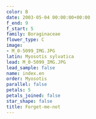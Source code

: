 ```yaml
---
color: B
date: 2003-05-04 00:00:00+00:00
f_end: 9
f_start: 5
family: Boraginaceae
flower_type: C
image:
- M_0-5099_IMG.JPG
latin: Myosotis sylvatica
lead: M_0-5099_IMG.JPG
lead_sample: false
name: index.en
order: Myosotis
parallel: false
petals: 5
petals_joined: false
star_shape: false
title: Forget-me-not
---
```


